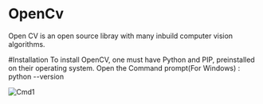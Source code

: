 # OpenCv
Open CV is an open source libray with many inbuild computer vision algorithms. 

#Installation
To install OpenCV, one must have Python and PIP, preinstalled on their operating system. 
Open the Command prompt(For Windows) : python --version

![Cmd1](https://user-images.githubusercontent.com/70372465/152168706-1803e6d0-9432-4162-a0f0-7e4b3d74dc40.jpeg)
